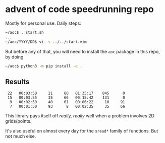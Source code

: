 # advent of code speedrunning repo
Mostly for personal use. Daily steps:
```sh
~/aoc$ . start.sh
...
~/aoc/YYYY/DD$ vi -s ../../start.vim
```
But before any of that, you will need to install the `aoc` package in this repo, by doing
```sh
~/aoc$ python3 -m pip install -e .
```

## Results
```
 22   00:03:50     21     80   01:35:17    845      0
 15   00:03:55     35     66   00:15:42    131      0
  9   00:02:50     40     61   00:06:22     10     91
  7   00:01:50     93      8   00:02:35     35     66
```
This library pays itself off _really, really_ well when a problem involves 2D grids/points.

It's also useful on almost every day for the `sread*` family of functions. But not much else.
